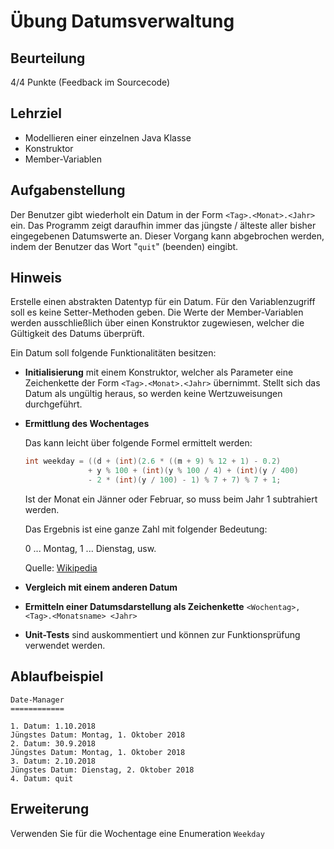 # Übung Datumsverwaltung

## Beurteilung
4/4 Punkte (Feedback im Sourcecode)

## Lehrziel

- Modellieren einer einzelnen Java Klasse
- Konstruktor
- Member-Variablen

## Aufgabenstellung

Der Benutzer gibt wiederholt ein Datum in der Form `<Tag>.<Monat>.<Jahr>` ein. Das Programm zeigt daraufhin immer das jüngste / älteste aller bisher eingegebenen Datumswerte an.
Dieser Vorgang kann abgebrochen werden, indem der Benutzer das Wort "`quit`" (beenden) eingibt.


## Hinweis

Erstelle einen abstrakten Datentyp für ein Datum.
Für den Variablenzugriff soll es keine Setter-Methoden geben. Die Werte der Member-Variablen werden ausschließlich über einen Konstruktor zugewiesen, welcher die Gültigkeit des Datums überprüft.

Ein Datum soll folgende Funktionalitäten besitzen:

- __Initialisierung__ mit einem Konstruktor, welcher als Parameter eine Zeichenkette der Form `<Tag>.<Monat>.<Jahr>` übernimmt. Stellt sich das Datum als ungültig heraus, so werden keine Wertzuweisungen durchgeführt.

- __Ermittlung des Wochentages__

  Das kann leicht über folgende Formel ermittelt werden:

  ~~~java
  int weekday = ((d + (int)(2.6 * ((m + 9) % 12 + 1) - 0.2)
                + y % 100 + (int)(y % 100 / 4) + (int)(y / 400)
                - 2 * (int)(y / 100) - 1) % 7 + 7) % 7 + 1;
  ~~~
  Ist der Monat ein Jänner oder Februar, so muss beim Jahr 1 subtrahiert werden.

  Das Ergebnis ist eine ganze Zahl mit folgender Bedeutung:

  0 ... Montag, 1 ... Dienstag, usw.

  Quelle: [Wikipedia](https://de.wikipedia.org/wiki/Wochentagsberechnung#Programmierung)
  


- __Vergleich mit einem anderen Datum__

- __Ermitteln einer Datumsdarstellung als Zeichenkette__
  `<Wochentag>, <Tag>.<Monatsname> <Jahr>`
  
- __Unit-Tests__ sind auskommentiert und können zur Funktionsprüfung verwendet werden.
  
## Ablaufbeispiel

```
Date-Manager
============

1. Datum: 1.10.2018
Jüngstes Datum: Montag, 1. Oktober 2018
2. Datum: 30.9.2018
Jüngstes Datum: Montag, 1. Oktober 2018
3. Datum: 2.10.2018
Jüngstes Datum: Dienstag, 2. Oktober 2018
4. Datum: quit
```

## Erweiterung 
Verwenden Sie für die Wochentage eine Enumeration `Weekday`